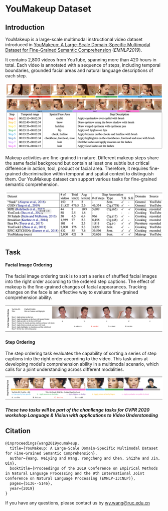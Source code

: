 # YouMakeup Dataset
## Introduction
YouMakeup is a large-scale multimodal instructional video dataset introduced in [YouMakeup: A Large-Scale Domain-Specific Multimodal Dataset for Fine-Grained Semantic Comprehension](https://www.aclweb.org/anthology/D19-1517/) (*EMNLP2019*).

It contains 2,800 videos from YouTube, spanning more than 420 hours in total. Each video is annotated with a sequence of steps, including temporal boundaries, grounded facial areas and natural language descriptions of each step.

![image](https://github.com/AIM3-RUC/YouMakeup/blob/master/images/annotation.png)


Makeup activities are fine-grained in nature. Different makeup steps share the same facial background but contain at least one subtle but critical difference in action, tool, product or facial area. Therefore, it requires fine-grained discrimination within temporal and spatial context to distinguish them. Our YouMakeup dataset can support various tasks for fine-grained semantic comprehension.

![image](https://github.com/AIM3-RUC/YouMakeup/blob/master/images/comparison.png)

## Task

#### Facial Image Ordering

The facial image ordering task is to sort a series of shuffled facial images into the right order according to the ordered step captions. The effect of makeup is the fine-grained changes of facial appearances. Tracking changes on the face is an effective way to evaluate fine-grained comprehension ability.

![image](https://github.com/AIM3-RUC/YouMakeup/blob/master/images/image_ordering.png)

#### Step Ordering

The step ordering task evaluates the capability of sorting a series of step captions into the right order according to the video. This task aims at developing model’s comprehension ability in a multimodal scenario, which calls for a joint understanding across different modalities.

![image](https://github.com/AIM3-RUC/YouMakeup/blob/master/images/step_ordering.png)

##### These two tasks will be part of the chanllenge tasks for CVPR 2020 workshop ***Language & Vision with applications to Video Understanding***

## Citation

```
@inproceedings{wang2019youmakeup,
  title={YouMakeup: A Large-Scale Domain-Specific Multimodal Dataset for Fine-Grained Semantic Comprehension},
  author={Wang, Weiying and Wang, Yongcheng and Chen, Shizhe and Jin, Qin},
  booktitle={Proceedings of the 2019 Conference on Empirical Methods in Natural Language Processing and the 9th International Joint Conference on Natural Language Processing (EMNLP-IJCNLP)},
  pages={5136--5146},
  year={2019}
}
```

If you have any questions, please contact us by wy.wang@ruc.edu.cn
